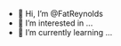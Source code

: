 - 👋 Hi, I’m @FatReynolds
- 👀 I’m interested in ...
- 🌱 I’m currently learning ...

<!---
FatReynolds/FatReynolds is a ✨ special ✨ repository because its `README.md` (this file) appears on your GitHub profile.
You can click the Preview link to take a look at your changes.
--->
